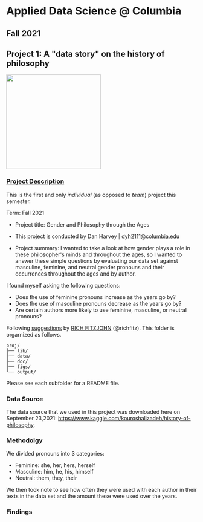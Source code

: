 # Applied Data Science @ Columbia
## Fall 2021
## Project 1: A "data story" on the history of philosophy


<img src="https://arc-anglerfish-washpost-prod-washpost.s3.amazonaws.com/public/XGQ6C74PIM7GDJUNQW2GMXYV3M.jpg" width="250">


### [Project Description](doc/)
This is the first and only *individual* (as opposed to *team*) project this semester. 

Term: Fall 2021

+ Project title: Gender and Philosophy through the Ages
+ This project is conducted by Dan Harvey | dyh2111@columbia.edu

+ Project summary: I wanted to take a look at how gender plays a role in these philosopher's minds and throughout the ages, so I wanted to answer these simple questions by evaluating our data set against masculine, feminine, and neutral gender pronouns and their occurrences throughout the ages and by author.

I found myself asking the following questions:

- Does the use of feminine pronouns increase as the years go by?
- Does the use of masculine pronouns decrease as the years go by?
- Are certain authors more likely to use feminine, masculine, or neutral pronouns?

Following [suggestions](http://nicercode.github.io/blog/2013-04-05-projects/) by [RICH FITZJOHN](http://nicercode.github.io/about/#Team) (@richfitz). This folder is orgarnized as follows.

```
proj/
├── lib/
├── data/
├── doc/
├── figs/
└── output/
```

Please see each subfolder for a README file.

### Data Source

The data source that we used in this project was downloaded here on September 23,2021: https://www.kaggle.com/kouroshalizadeh/history-of-philosophy.

### Methodolgy

We divided pronouns into 3 categories:

- Feminine: she, her, hers, herself
- Masculine: him, he, his, himself
- Neutral: them, they, their

We then took note to see how often they were used with each author in their texts in the data set and the amount these were used over the years.

### Findings


